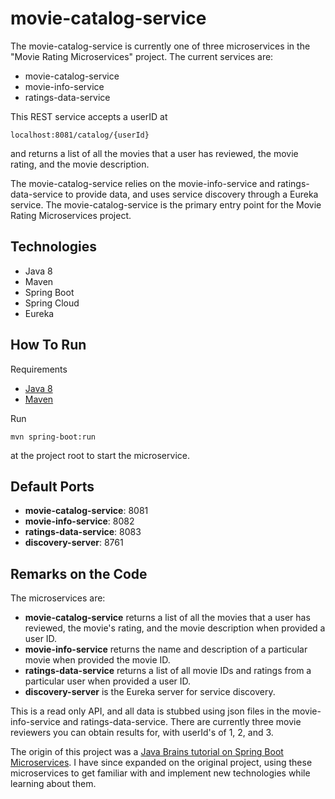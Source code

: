 movie-catalog-service
==============

The movie-catalog-service is currently one of three microservices in the "Movie Rating Microservices" project. The current services are:
- movie-catalog-service
- movie-info-service
- ratings-data-service

This REST service accepts a userID at 
```
localhost:8081/catalog/{userId}
```
and returns a list of all the movies that a user has reviewed, the movie rating, and the movie description. 

The movie-catalog-service relies on the movie-info-service and ratings-data-service to provide data, and 
uses service discovery through a Eureka service. The movie-catalog-service is the primary entry point for the Movie Rating Microservices
project.

Technologies
------------

- Java 8
- Maven
- Spring Boot
- Spring Cloud
- Eureka

How To Run
----------

Requirements 
- [Java 8](https://java.com/en/download/help/download_options.xml)
- [Maven](https://maven.apache.org/install.html)

Run
```
mvn spring-boot:run
```
at the project root to start the microservice.

Default Ports
-------------------
- **movie-catalog-service**: 8081
- **movie-info-service**: 8082
- **ratings-data-service**: 8083
- **discovery-server**: 8761

Remarks on the Code
-------------------

The microservices are: 
- **movie-catalog-service** returns a list of all the movies that a user has reviewed, the movie's rating, and the movie description when provided a user ID. 
- **movie-info-service** returns the name and description of a particular movie when provided the movie ID.
- **ratings-data-service** returns a list of all movie IDs and ratings from a particular user when provided a user ID.
- **discovery-server** is the Eureka server for service discovery.

This is a read only API, and all data is stubbed using json files in the movie-info-service and ratings-data-service.
There are currently three movie reviewers you can obtain results for, with userId's of 1, 2, and 3.

The origin of this project was a [Java Brains tutorial on Spring Boot Microservices](https://www.youtube.com/watch?v=y8IQb4ofjDo ). I have since expanded on the original project, 
using these microservices to get familiar with and implement new technologies while learning about them.